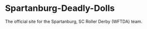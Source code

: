 Spartanburg-Deadly-Dolls
========================

The official site for the Spartanburg, SC Roller Derby (WFTDA) team.